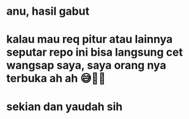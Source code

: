 # anu, hasil gabut
# kalau mau req pitur atau lainnya seputar repo ini bisa langsung cet wangsap saya, saya orang nya terbuka ah ah 😅🙏🏽
# sekian dan yaudah sih
